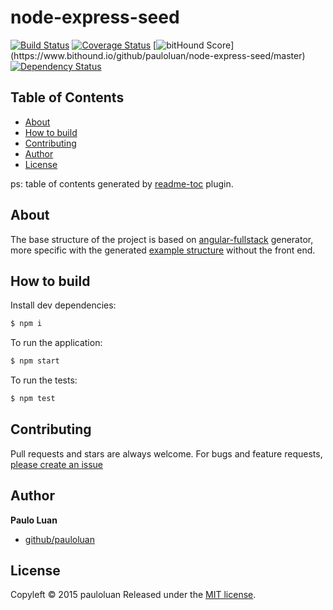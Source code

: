 # node-express-seed

[![Build Status](https://travis-ci.org/pauloluan/node-express-seed.svg)](https://travis-ci.org/pauloluan/node-express-seed)
[![Coverage Status](https://coveralls.io/repos/pauloluan/node-express-seed/badge.svg)](https://coveralls.io/r/pauloluan/node-express-seed) 
[![bitHound Score](https://www.bithound.io/github/pauloluan/node-express-seed/badges/score.svg?)](https://www.bithound.io/github/pauloluan/node-express-seed/master)
[![Dependency Status](https://david-dm.org/pauloluan/node-express-seed.svg "Dependencies Checked & Updated Regularly (Security is Important!)")](https://david-dm.org/pauloluan/node-express-seed)


## Table of Contents
<!-- toc -->
* [About](#about)
* [How to build](#how-to-build)
* [Contributing](#contributing)
* [Author](#author)
* [License](#license)

<!-- toc stop -->

ps: table of contents generated by [readme-toc](https://www.npmjs.com/package/readme-toc) plugin.

## About

The base structure of the project is based on [angular-fullstack](https://github.com/DaftMonk/generator-angular-fullstack) generator, more specific with the generated [example structure](https://github.com/DaftMonk/fullstack-demo) without the front end.

## How to build

Install dev dependencies:

```sh
$ npm i
```

To run the application: 

```sh
$ npm start
```

To run the tests: 
```sh
$ npm test
```

## Contributing

Pull requests and stars are always welcome. For bugs and feature requests, [please create an issue](https://github.com/pauloluan/node-express-seed/issues/new)

## Author

**Paulo Luan**

+ [github/pauloluan](https://github.com/pauloluan)

## License

Copyleft © 2015 pauloluan
Released under the [MIT license](https://github.com/pauloluan/node-express-seed/blob/master/LICENSE).